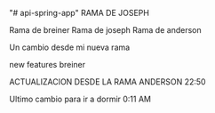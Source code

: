 "# api-spring-app" 
RAMA DE JOSEPH 

Rama de breiner
Rama de joseph
Rama de anderson

Un cambio desde mi nueva rama

new features breiner

ACTUALIZACION DESDE LA RAMA ANDERSON 22:50


Ultimo cambio para ir a dormir 0:11 AM